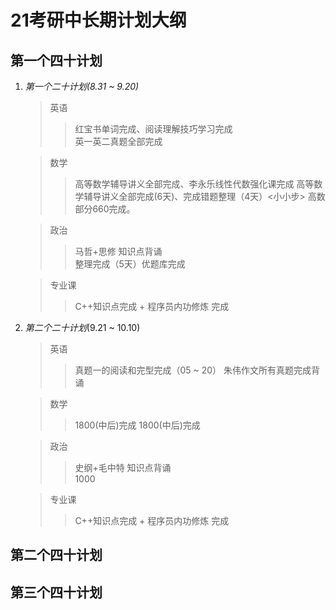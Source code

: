 # **21考研中长期计划大纲**
## **第一个四十计划**
1. *第一个二十计划(8.31 ~ 9.20)*
    >英语
    >>红宝书单词完成、阅读理解技巧学习完成  
    >>英一英二真题全部完成  

    >数学  
    >>高等数学辅导讲义全部完成、李永乐线性代数强化课完成
    >>高等数学辅导讲义全部完成(6天)、完成错题整理（4天）<小小步> 高数部分660完成。

    >政治
    >> 马哲+思修  知识点背诵  
    >> 整理完成（5天）优题库完成

    >专业课
    >> C++知识点完成 + 程序员内功修炼 完成  

2. *第二个二十计划*(9.21 ~ 10.10)
    >英语
    >>真题一的阅读和完型完成（05 ~ 20）
    >>朱伟作文所有真题完成背诵

    >数学  
    >>1800(中后)完成
    >>1800(中后)完成

    >政治
    >> 史纲+毛中特  知识点背诵  
    >> 1000

    >专业课
    >> C++知识点完成 + 程序员内功修炼 完成  

## 第二个四十计划
## 第三个四十计划
